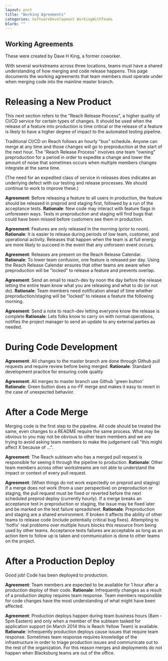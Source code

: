```yaml
---
layout: post
title: "Working Agreements"
categories: SoftwareDevelopment WorkingWithTeams
blurb: ""
---
```


[DaveHKing]: http://wwww.davehking.com/

Working Agreements
-----

These were created by Dave H King, a former coworker.

With several workstreams across three locations, teams must have a shared understanding of how merging and code release happens.  This page documents the working agreements that team members must operate under when merging code into the mainline master branch.

Releasing a New Product
=====
This next section refers to the "Reach Release Process", a higher quality of CI/CD service for certain types of changes.  It should be used when the release of a feature into production is time critical or the release of a feature is likely to have a higher degree of impact to the automated testing pipeline.

Traditional CI/CD on Reach follows an hourly "bus" schedule.  Anyone can merge at any time and those changes will go to preproduction at the start of the next hour.  The "Reach Release Process" involves one team "owning" preproduction for a period in order to expedite a change and lower the amount of noise that sometimes occurs when multiple members changes integrate at the same time.

(The need for an expedited class of service in releases does indicates an underlying defect with our testing and release processes.  We should continue to work to improve these.)

__Agreement__: Before releasing a feature to all users in production, the feature should be released in preprod and staging first, followed by a run of the acceptance tests.
__Rationale__: New code may interact with feature flags in unforeseen ways.  Tests in preproduction and staging will find bugs that could have been missed before customers see them in production.

__Agreement__: Features are only released in the morning (prior to noon).
__Rationale__: It is easier to release during periods of low team, customer, and operational activity.  Releases that happen when the team is at full energy are more likely to succeed in the event that any unforseen event occurs.

__Agreement__: Releases are present on the Reach Release Calendar.
__Rationale__: To lower team confusion, one feature is released per day.  Using the Reach Release Calendar ensures that other teams are aware when preproduction will be "locked" to release a feature and prevents overlap.

__Agreement__: Send an email to reach-dev by noon the day before the release letting the entire team know what you are releasing and what to do (or not do).
__Rationale__: Team members need notification ahead of time whether preproduction/staging will be "locked" to release a feature the following morning.

__Agreement__: Send a note to reach-dev letting everyone know the release is complete
__Rationale__: Lets folks know to carry on with normal operations, notifies the project manager to send an update to any external parties as needed.

During Code Development
=====
__Agreement__: All changes to the master branch are done through Github pull requests and require review before being merged.
__Rationale__: Standard development practice for ensuring code quality

__Agreement__: All merges to master branch use Github 'green button'
__Rationale__: Green button does a no-FF merge and makes it easy to revert in the case of unexpected behavior.

After a Code Merge
=====
Merging code is the first step to the pipeline.  All code should be treated the same, even changes to a README require the same process.  What may be obvious to you may not be obvious to other team members and we are trying to avoid asking team members to make the judgement call "this might affect X because of ...".

__Agreement__: The Reach subteam who has a merged pull request is responsible for seeing it through the pipeline to production.
__Rationale__: Other team members across other workstreams are not able to understand the impact or context of every pull request.

__Agreement__: (When things do not work expectedly on preprod and staging)
If a merge does not work (from a user perspective) on preproduction or staging, the pull request must be fixed or reverted before the next scheduled preprod deploy (currently hourly).
If a merge breaks an acceptance test in preproduction or staging, the issue may be fixed later and be marked on the test failure spreadsheet.
__Rationale__: Preproduction and staging are a shared environment.  If broken it affects the ability of other teams to release code (include potentially critical bug fixes).  Attempting to 'hotfix' real problems over multiple hours blocks this resource from being used by other teams.  Acceptance tests failures are acceptable as long as an action item to follow up is taken and communication is done to other teams on the project.

After a Production Deploy
=====
Good job!  Code has been deployed to production.

__Agreement__: Team members are expected to be available for 1 hour after a production deploy of their code.
__Rationale__: Infrequently changes as a result of a production deploy requires team response.  Team members responsible for code changes have the most understanding of what might have been affected.

__Agreement__: Production deploys happen during team business hours (8am - 5pm Eastern) and only when a member of the subteam tasked for application support (in March 2014 this is Reach Yellow Team) is available.
__Rationale__: Infrequently production deploys cause issues that require team response.  Sometimes team response requires knowledge of the infrastructure in order to triage production issues and communicate out to the rest of the organization.  For this reason merges and deployments do not happen when Blacksburg teams are out of the office.